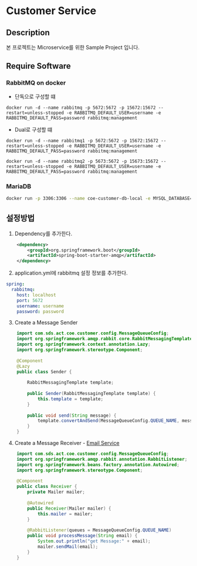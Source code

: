 # Customer Service

## Description

본 프로젝트는 Microservice를 위한 Sample Project 입니다.

## Require Software
### RabbitMQ on docker
 - 단독으로 구성할 떄 
~~~
docker run -d --name rabbitmq -p 5672:5672 -p 15672:15672 --restart=unless-stopped -e RABBITMQ_DEFAULT_USER=username -e RABBITMQ_DEFAULT_PASS=password rabbitmq:management
~~~

 - Dual로 구성할 떄 
~~~
docker run -d --name rabbitmq1 -p 5672:5672 -p 15672:15672 --restart=unless-stopped -e RABBITMQ_DEFAULT_USER=username -e RABBITMQ_DEFAULT_PASS=password rabbitmq:management

docker run -d --name rabbitmq2 -p 5673:5672 -p 15673:15672 --restart=unless-stopped -e RABBITMQ_DEFAULT_USER=username -e RABBITMQ_DEFAULT_PASS=password rabbitmq:management
~~~

### MariaDB
```sh
docker run -p 3306:3306 --name coe-customer-db-local -e MYSQL_DATABASE=customer -e MYSQL_ROOT_PASSWORD=1234 -d mariadb
``` 

## 설정방법

1. Dependency를 추가한다. 
```xml
    <dependency>
        <groupId>org.springframework.boot</groupId>
        <artifactId>spring-boot-starter-amqp</artifactId>
    </dependency>
``` 

2. application.yml에 rabbitmq 설정 정보를 추가한다.
```yaml
spring:
  rabbitmq:
    host: localhost
    port: 5672
    username: username
    password: password
```

3. Create a Message Sender
```java
    import com.sds.act.coe.customer.config.MessageQueueConfig;
    import org.springframework.amqp.rabbit.core.RabbitMessagingTemplate;
    import org.springframework.context.annotation.Lazy;
    import org.springframework.stereotype.Component;
     
    @Component
    @Lazy
    public class Sender {
    
        RabbitMessagingTemplate template;
        
        public Sender(RabbitMessagingTemplate template) {
            this.template = template;
        }
        
        public void send(String message) {
            template.convertAndSend(MessageQueueConfig.QUEUE_NAME, message);
        }
    }
```

4. Create a Message Receiver - [Email Service](https://github.com/SDSACT/coe-email-service/blob/master/README.md)
```java
    import com.sds.act.coe.customer.config.MessageQueueConfig;
    import org.springframework.amqp.rabbit.annotation.RabbitListener;
    import org.springframework.beans.factory.annotation.Autowired;
    import org.springframework.stereotype.Component;
    
    @Component
    public class Receiver {
        private Mailer mailer;
        
        @Autowired
        public Receiver(Mailer mailer) {
            this.mailer = mailer;
        }
        
        @RabbitListener(queues = MessageQueueConfig.QUEUE_NAME)
        public void processMessage(String email) {
            System.out.println("get Message:" + email);
            mailer.sendMail(email);
        }
    }
```

